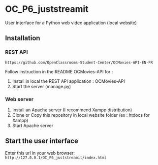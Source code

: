 # OC_P6_juststreamit

User interface for a Python web video application (local website)

## Installation

### REST API

`https://github.com/OpenClassrooms-Student-Center/OCMovies-API-EN-FR`

Follow instruction in the README OCMovies-API for :
1. Install in local the REST API application : OCMovies-API
2. Start the server (manage.py)

### Web server

1. Install an Apache server (I recommend Xampp distribution)
2. Clone or Copy this repository in local website folder (ex : htdocs for Xampp)
3. Start Apache server

## Start the user interface

Enter this url in your web browser: `http://127.0.0.1/OC_P6_juststreamit/index.html`